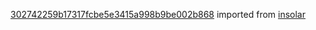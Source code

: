 [302742259b17317fcbe5e3415a998b9be002b868](https://github.com/insolar/insolar/commit/302742259b17317fcbe5e3415a998b9be002b868) imported from [insolar](https://github.com/insolar/insolar)
